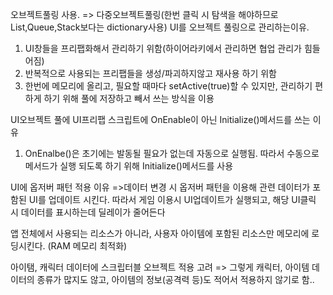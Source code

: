 오브젝트풀링 사용. => 다중오브젝트풀링(한번 클릭 시 탐색을 해야하므로 List,Queue,Stack보다는 dictionary사용)
UI를 오브젝트 풀링으로 관리하는이유.
1. UI창들을 프리팹화해서 관리하기 위함(하이어라키에서 관리하면 협업 관리가 힘들어짐)
2. 반복적으로 사용되는 프리팹들을 생성/파괴하지않고 재사용 하기 위함
3. 한번에 메모리에 올리고, 필요할 때마다 setActive(true)할 수 있지만, 관리하기 편하게 하기 위해 풀에 저장하고 빼서 쓰는 방식을 이용

UI오브젝트 풀에 UI프리팹 스크립트에 OnEnable이 아닌 Initialize()메서드를 쓰는 이유
1. OnEnalbe()은 초기에는 발동될 필요가 없는데 자동으로 실행됨. 따라서 수동으로 메서드가 실행 되도록 하기 위해 Initialize()메서드를 사용


UI에 옵저버 패턴 적용 이유 
=>데이터 변경 시 옵저버 패턴을 이용해 관련 데이터가 포함된 UI를 업데이트 시킨다. 따라서 게임 이용시 UI업데이트가 실행되고, 해당 UI클릭 시 데이터를 표시하는데 딜레이가 줄어든다


앱 전체에서 사용되는 리소스가 아니라, 사용자 아이템에 포함된 리소스만 메모리에 로딩시킨다. (RAM 메모리 최적화)

아이탬, 캐릭터 데이터에 스크립터블 오브젝트 적용 고려 => 그렇게 캐릭터, 아이템 데이터의 종류가 많지도 않고, 아이템의 정보(공격력 등)도 적어서 적용하지 않기로 함..

